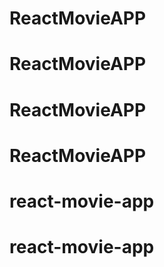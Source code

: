# ReactMovieAPP
# ReactMovieAPP
# ReactMovieAPP
# ReactMovieAPP
# react-movie-app
# react-movie-app
